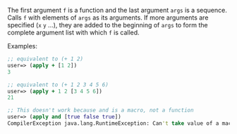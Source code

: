 The first argument `f` is a function and the last argument `args` is a
sequence.  Calls `f` with elements of `args` as its arguments.  If
more arguments are specified (`x` `y` ...), they are added to the
beginning of `args` to form the complete argument list with which `f`
is called.

Examples:

```clojure
;; equivalent to (+ 1 2)
user=> (apply + [1 2])
3

;; equivalent to (+ 1 2 3 4 5 6)
user=> (apply + 1 2 [3 4 5 6])
21

;; This doesn't work because and is a macro, not a function
user=> (apply and [true false true])
CompilerException java.lang.RuntimeException: Can't take value of a macro: #'clojure.core/and, compiling:(NO_SOURCE_PATH:1:1) 
```
